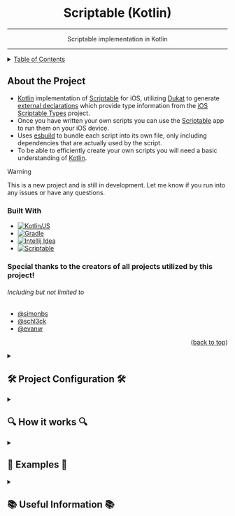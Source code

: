 <div align="center">
    <h1 align="center">Scriptable (Kotlin)</h1>

---

<p align="center">
    Scriptable implementation in Kotlin
    </p>
</div>

---

<details>
    <summary><a href="#table-of-contents">Table of Contents</a></summary>
    <ul>
        <li><a href="#about-the-project">About the Project</a>
            <ul>
                <li><a href="#built-with">Built With</a></li>
            </ul>
        </li>
        <li><a href="#-project-configuration-">Project Configuration</a>
        <ul>
            <li><a href="#environment-name">Environment</a></li>
            <li><a href="#properties-name">Properties</a></li>
            <li><a href="#icloudscriptabledirectory">iCloud Scriptable Directory</a></li>
            <li><a href="#defaulticon-scripticon-">Default Icon</a></li>
            <li><a href="#defaultcolor-scriptcolor">Default Color</a></li>
            <li><a href="#includename-modulename-icon-color">Include script</a></li>
            <li><a href="#includename-icon-color">Include script (alternate)</a></li>
            <li><a href="#a-full-example-might-look-like">Example configuration</a></li>
        </ul>
        </li>
        <li><a href="#-how-it-works-">How it works</a>
        <ul>
            <li><a href="#the-main-plugin">The main plugin</a></li>
            <li><a href="#the-initialize-task">The initialize task</a></li>
            <li><a href="#the-sync-task">The sync task</a></li>
            <li><a href="#the-scriptable-project">The scriptable project</a></li>
            <li><a href="#the-library-project">The library project</a></li>
            <li><a href="#the-scripts-project">The scripts project</a></li>
        </ul>
        </li>
        <li><a href="#-examples-">Examples</a>
        <ul>
            <li><a href="-uitable">UITable</a></li>
            <li><a href="-alert">Alert</a></li>
        </ul>
        <li><a href="-useful-information-">Useful Information</a></li>
        <ul>
            <li><a href="#miscellaneous">Miscellaneous</a></li>
            <li><a href="#links">Links</a></li>
        </ul>
    </ul>

</details>

## About the Project

- [Kotlin][Kotlin Link] implementation of [Scriptable][Scriptable Link] for iOS, utilizing [Dukat][dukat Link] to generate [external declarations][External Declarations Link] which provide type information from the [iOS Scriptable Types][ios-scriptable-types Link] project. 
- Once you have written your own scripts you can use the [Scriptable][Scriptable Link] app to run them on your iOS device.
- Uses [esbuild][esbuild] to bundle each script into its own file, only including dependencies that are actually used by the script.
- To be able to efficiently create your own scripts you will need a basic understanding of [Kotlin][Kotlin Link].

> [!WARNING]
> This is a new project and is still in development.
> Let me know if you run into any issues or have any questions.

### Built With


* [![Kotlin/JS][Kotlin Image]][Kotlin Link]
* [![Gradle][Gradle Image]][Gradle Link]
* [![Intellij Idea][Intellij Idea Image]][Intellij Idea Link]
* [![Scriptable][Scriptable Image]][Scriptable Link]

### Special thanks to the creators of all projects utilized by this project!

 ###### Including but not limited to
- [@simonbs](https://github.com/simonbs)
- [@schl3ck](https://github.com/schl3ck)
- [@evanw](https://github.com/evanw)

<p align="right">(<a href="#scriptable-kotlin">back to top</a>)</p>

<details><summary>

## 🛠 Project Configuration 🛠

</summary>


---

###### The root [build.gradle.kts](build.gradle.kts) file implements the [main plugin][Main Plugin Link], which is responsible for generating the projects used for each Scriptable script.


- The project is configured using the [scriptable extension][Extension Link]:

    - ```kotlin
        plugins {
            id("scriptable-main")
        }
      
        scriptable {
            // ...
        }
      ```

      - ### environment (name)
        - Returns the value of the specified environment variable, or ***throws an error if the variable is not defined***.
        - This is a shortcut for `providers.environmentVariable(name).get()`.
        - If the environment variable has only been set since your IDE has been open, you may need to restart your IDE for the change to take effect.
        - ```kotlin
          environment("ICLOUD_SCRIPTABLE_DIRECTORY")
          ```
      - ### properties (name)

          - Returns the value of the specified Gradle property, or ***throws an error if the property is not defined***.
          - This is a shortcut for `providers.gradleProperty(name).get()`.
          - ```kotlin
            properties("icloud.drive.path")
            ```

      -  ### iCloudScriptableDirectory
          - **Required**.
          - You should have iCloud Drive setup on your PC, and this should be the path to the Scriptable folder in your iCloud Drive.
          - This is where the script files will be copied to when you run the "sync" task.
          - ```kotlin
            iCloudScriptableDirectory.set(file(environment("ICLOUD_SCRIPTABLE_DIRECTORY")))
            // or
            iCloudScriptableDirectory.set(file(properties("icloud.drive.path")))
            // or
            iCloudScriptableDirectory.set(file("path/to/icloud/drive/Scriptable"))
            ```
      - ### defaultMinifyScripts
          - Not required.
          - Defaults to `true`
          - If set to `true`, the scripts will be minified when they are bundled, helping keep the file size to a minimum.
          - ```kotlin
            defaultMinifyScripts.set(false)
            ```
      - ### defaultIcon [[ScriptIcon][Script Icon Link]] <a name="defaulticon"></a>
        - Not required.
        - Defaults to `ScriptIcon.Desktop`
        - This is the value that will be implemented with `ScriptIcon.Default`
        - ```kotlin
          defaultIcon.set(ScriptIcon.Desktop)
          ```
      - ### defaultColor [[ScriptColor][Script Color Link]]
        - Not required.
        - Defaults to `ScriptColor.DeepGray`
        - This is the value that will be implemented with `ScriptColor.Default`
        - ```kotlin
          defaultColor.set(ScriptColor.DeepGray)
          ```

      - ### include(name, moduleName, icon, color)
        - Adds a scriptable to the project, automatically creating non-existent projects within the [scripts](scripts) project.
        - Scripts removed from this will not be deleted automatically, but will not be included in the project build any longer.
          - **name**:
            - **Required**.
            - The name of the scriptable. This is the name for the script as shown in the Scriptable app.
          - **module**:
            - Not required.
            - Defaults to name.toKebabCase() (e.g. `"My Script"` becomes `"my-script"`).
          - **icon**:
            - Not required.
            - Defaults to `ScriptIcon.Default`, which uses the project default defined above.
            - Acceptable values are:
              - [ScriptIcon][Script Icon Link] enum. (e.g. `ScriptIcon.Desktop`, `ScriptIcon.UserShield`)
              - ScriptIcon enum name. (e.g. `"Desktop"`, `"UserShield"`)
              - String value shown in the Scriptable app. (e.g. `"desktop"`, `"user-shield"`)
          - **color**:
            - Not required.
            - Defaults to `ScriptColor.Default`, which uses the project default defined above.
            - Acceptable values are:
              - [ScriptColor][Script Color Link] enum. (e.g. `ScriptColor.DeepGray`, `ScriptColor.DeepBlue`)
              - ScriptColor enum name. (e.g. `"DeepGray"`, `"DeepBlue"`)
              - String value shown in the Scriptable app. (e.g. `"deep-gray"`, `"deep-blue"`)
        - ```kotlin
          // You can use any combination of the accepted icon / color formats.
          include("My Script", "my-script", ScriptIcon.Desktop, ScriptColor.DeepGray)
          // or
          include("My Script", "my-script", "Desktop", "DeepGray")
          // or 
          include("My Script", "my-script", "desktop", "deep-gray")
          // or
          include("My Script", "my-script", "Desktop", ScriptColor.DeepGray)
          // or 
          include("My Script", "my-script", "desktop", ScriptColor.DeepGray)
          // or
          include("My Script", "my-script", ScriptIcon.Desktop, "DeepGray")
          
          // Or leave them off to use your project defaults
          include("My Script", "my-script")
          ``` 
          
      - ### include(name, icon, color)
        - Shortcut for include described above, automatically using `name.toKebabCase()` for the module name.
  
      - ### A full example might look like:
        - ```kotlin
          scriptable {

            iCloudScriptableDirectory.set(file(environment("SCRIPTABLE_ICLOUD_PATH")))
            iCloudScriptableCacheDirectory.set(file(environment("SCRIPTABLE_DATA_PATH")))
        
            defaultMinifyScripts.set(false)
            defaultIcon.set(ScriptIcon.AddressCard)
            defaultColor.set(ScriptColor.DeepPurple)
        
            include("ShowTableExample", "show-table-example", ScriptIcon.Table, ScriptColor.DeepGreen)
            include("show-alert-example", color = ScriptColor.DeepOrange)
        
          }
          ``` 

<p align="right">(<a href="#scriptable-kotlin">back to top</a>)</p>

</details>

<details><summary>

## 🔍 How it works 🔍

</summary>


---

> [!IMPORTANT]
>  - You need to have iCloud Drive setup on your PC, and you need to have the Scriptable app installed on your iOS device.
>  - Once you've done that, you need to set up the [project configuration](#-project-configuration-).
>  - If you want to use your system environment for the iCloud Path, you will need to restart your IDE for the change to take effect, unless you happened to have it saved already.

- ### The [main plugin][Main Plugin Link]
    - Responsible for generating the projects used for each Scriptable script.
    - To add a script, you need to add it to the [project configuration](#-project-configuration-).
    - To remove a script, you need to first remove it from the configuration, and then manually delete the files. If you don't remove it from the configuration, it will repopulate to the default new script setup.
    
- ### The [initialize task][Initialize Task Link] 
  - Triggers evaluation of your configuration and applies any changes you have made.
  - This should be triggered automatically, but if you need to manually trigger it you can run the `initialize` task.
  - This task will automatically run before the `sync` task.
  - Only scripts that have been added, changed, or removed will be effected by this task.
  - This task will not delete any files, only create or update them.

- ### The [sync task][Sync Task Link] 
  - Builds the project, processing it into javascript code that can be run by the Scriptable app.
  - Packages the scripts into their own files, only including dependencies that are actually used by the script.
  - Copies the scripts to the iCloud Scriptable directory, so you can run/test them directly on you iOS device.
  - Only processes scripts that have been effected by changes you have made since the last sync. 
  - This can be applied per script in the gradle menu, or in the root project to sync all scripts.

- ### The [scriptable project][Scriptable Project Link]
  - Is where the declarations for the Scriptable API are stored. The [ios-scriptable-types][ios-scriptable-types Link] project is used to generate these declarations.
  - This project is automatically included in the [scripts project][Scripts Project Link] and the [library project][Library Project Link].
  - None of this will be compiled into your script, it will use the declarations to provide type information for the Scriptable API.

- ### The [library project][Library Project Link]
  - Is where you can create your own libraries to be used by your scripts.
  - The scripts will automatically have access to this library, and will only include what they need from it when they are bundled.
  
- ### The [scripts project][Scripts Project Link]
  - Is where you can create your own scripts.
  - A project will be created in this directory for each script you add to the [project configuration](#-project-configuration-).
  - The scripts will automatically have access to the [scriptable project][Scriptable Project Link] and the [library project][Library Project Link], and will only include what they need from them when they are bundled.


<p align="right">(<a href="#scriptable-kotlin">back to top</a>)</p>

</details>

<details><summary>

## 📝 Examples 📝

</summary>

###### The [library][Library Project Link] and [scripts][Scripts Project Link] contain the source code used in these examples.

<details><summary>

#### &nbsp;&nbsp;&nbsp;&nbsp;&nbsp;&nbsp; UITable:

</summary>

---

<a name="table-builder-example"></a>

- You can create your own [Kotlin DSL][Kotlin DSL Link] style builders.
    - [TableBuilder.kt][Table Builder Link] is a simple example of a builder that can be used to create a table for use in a Scriptable script.
      - ```kotlin
        fun main() {
            val table = buildTable {
                row {
                    isHeader()
                    text("Example Title", "example subtitle") 
                }
            }
            table.present()
        }
        ``` 
      - The Javascript equivalent:
      - ```js
        const table = new UITable()       
        const headerRow = new UITableRow()
        headerRow.isHeader = true
        headerRow.addText("Example Title", "example subtitle")
        table.addRow(headerRow)
        await table.present()
        ```

    - The result:
      -![Kotlin Table Present][kotlin-table-present Image]



---
<p align="right">(<a href="#scriptable-kotlin">back to top</a>)</p>
</details>

<details><summary>

#### &nbsp;&nbsp;&nbsp;&nbsp;&nbsp;&nbsp; Alert:
    
</summary></details>




---
<p align="right">(<a href="#scriptable-kotlin">back to top</a>)</p>
</details>
</details>

<details><summary>

## 📚 Useful Information 📚

</summary>

###### Useful information that might help if you are running into any issues using the project.

---

- ### Miscellaneous
  -  If you don't already have it, you will need `esbuild` from npm. `npm install --save-exact --save-dev esbuild` Newly installing this may require IDE restart for gradle to recognize it.
  -  The `gradle.properties` file in each script project is updated automatically, changes made to it will be overwritten automatically. Make changes in the root `build.gradle.kts` file.

- ### Links
  - [Scriptable App][Scriptable Link]
  - [Scriptable Docs][Scriptable Docs Link]
  - [iOS Scriptable Types][ios-scriptable-types Link]
  - [Kotlin][Kotlin Link]
  - [Kotlin DSL][Kotlin DSL Link]
  - [Gradle][Gradle Link]
  - [Intellij Idea][Intellij Idea Link]
  - [esbuild][esbuild]
  - [dukat][dukat Link]
  - [External Declarations][External Declarations Link]


<p align="right">(<a href="#scriptable-kotlin">back to top</a>)</p>
</details>


[Scriptable Link]: https://scriptable.app/
[Scriptable Docs Link]: https://docs.scriptable.app/
[Scriptable Image]: https://img.shields.io/badge/Scriptable-1.7.10_(2)-yellowgreen.svg?logo=data:image/svg%2bxml;base64,PGltZyBzcmM9Imh0dHBzOi8vZG9jcy5zY3JpcHRhYmxlLmFwcC9pbWcvZ2x5cGgucG5nIj48L2ltZz4

[ios-scriptable-types Link]: https://github.com/schl3ck/ios-scriptable-types
[esbuild]: https://github.com/evanw/esbuild
[dukat Link]: https://github.com/Kotlin/dukat
[External Declarations Link]: https://kotlinlang.org/docs/js-interop.html#external-modifier

[Kotlin DSL Link]: https://docs.gradle.org/current/userguide/kotlin_dsl.html

[Kotlin Link]: https://kotlinlang.org/
[Kotlin Image]: https://img.shields.io/badge/Kotlin/JS-1.9.20Beta--2-yellowgreen.svg?logo=kotlin&style=flat
[Gradle Link]: https://gradle.org/
[Gradle Image]: https://img.shields.io/badge/Gradle-8.3-yellowgreen.svg?logo=gradle&style=flat
[Intellij Idea Link]: https://www.jetbrains.com/idea/
[Intellij Idea Image]: https://img.shields.io/badge/Intellij-2023.2.2-yellowgreen.svg?logo=intellij-idea&style=flat


[Script Icon Link]: gradle/build-logic/src/main/kotlin/ScriptIcon.kt
[Script Color Link]: gradle/build-logic/src/main/kotlin/ScriptColor.kt

[Main Plugin Link]: gradle/build-logic/src/main/kotlin/scriptable/main/ScriptableMain.kt
[Extension Link]: gradle/build-logic/src/main/kotlin/scriptable/main/ScriptableExtension.kt
[Initialize Task Link]: https://github.com/IvanEOD/scriptable-kotlin/blob/8bcdec20f517bf954db3be8ed03c64778c0a2ffa/gradle/build-logic/src/main/kotlin/scriptable/main/ScriptableMain.kt#L68C61-L68C61
[Sync Task Link]: https://github.com/IvanEOD/scriptable-kotlin/blob/8bcdec20f517bf954db3be8ed03c64778c0a2ffa/gradle/build-logic/src/main/kotlin/scriptable/script/ScriptableScript.kt#L124

[Table Builder Link]: library/src/jsMain/kotlin/TableBuilder.kt
[Table Builder Example Link]: scripts/show-table-example/src/jsMain/kotlin/main.kt

[kotlin-alert-present Image]: example-images/kotlin-alert-present.png
[kotlin-alert-result Image]: example-images/kotlin-alert-result.png
[kotlin-table-present Image]: example-images/kotlin-table-present.png



[Scriptable Project Link]: scriptable
[Library Project Link]: library
[Scripts Project Link]: scripts
